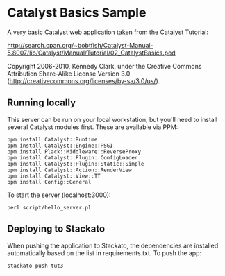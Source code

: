 Catalyst Basics Sample
======================

A very basic Catalyst web application taken from the Catalyst Tutorial:

  http://search.cpan.org/~bobtfish/Catalyst-Manual-5.8007/lib/Catalyst/Manual/Tutorial/02_CatalystBasics.pod

Copyright 2006-2010, Kennedy Clark, under the Creative Commons
Attribution Share-Alike License Version 3.0
(http://creativecommons.org/licenses/by-sa/3.0/us/).

Running locally
---------------

This server can be run on your local workstation, but you'll need to
install several Catalyst modules first. These are available via PPM:

    ppm install Catalyst::Runtime
    ppm install Catalyst::Engine::PSGI
    ppm install Plack::Middleware::ReverseProxy
    ppm install Catalyst::Plugin::ConfigLoader
    ppm install Catalyst::Plugin::Static::Simple
    ppm install Catalyst::Action::RenderView
    ppm install Catalyst::View::TT
    ppm install Config::General

To start the server (localhost:3000):

    perl script/hello_server.pl


Deploying to Stackato
---------------------

When pushing the application to Stackato, the dependencies are installed
automatically based on the list in requirements.txt. To push the app:

    stackato push tut3
